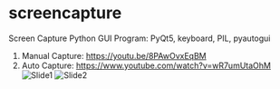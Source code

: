 # screencapture
Screen Capture Python GUI Program:
PyQt5, keyboard, PIL, pyautogui

1. Manual Capture: 
https://youtu.be/8PAwOvxEqBM
2. Auto Capture: 
https://www.youtube.com/watch?v=wR7umUtaOhM
![Slide1](https://github.com/uhwang/screencapture/assets/43251090/13ac8b43-7e1f-4140-807b-6bbc85aa4eb7)
![Slide2](https://github.com/uhwang/screencapture/assets/43251090/110add1c-b98b-4cc8-bf8a-c80b79e07790)
